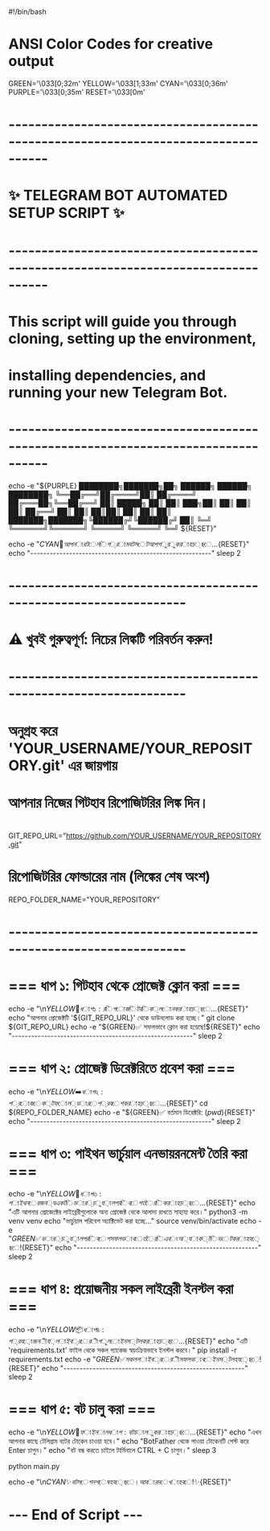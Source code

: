 #!/bin/bash

# ANSI Color Codes for creative output
GREEN='\033[0;32m'
YELLOW='\033[1;33m'
CYAN='\033[0;36m'
PURPLE='\033[0;35m'
RESET='\033[0m'

# ----------------------------------------------------------------------------------
#          ✨ TELEGRAM BOT AUTOMATED SETUP SCRIPT ✨
# ----------------------------------------------------------------------------------
# This script will guide you through cloning, setting up the environment,
# installing dependencies, and running your new Telegram Bot.
# ----------------------------------------------------------------------------------

echo -e "${PURPLE}
████████╗███████╗██╗      ██████╗  ██████╗  ████████╗
╚══██╔══╝██╔════╝██║     ██╔════╝ ██╔═══██╗╚══██╔══╝
   ██║   █████╗  ██║     ██║  ███╗██║   ██║   ██║
   ██║   ██╔══╝  ██║     ██║   ██║██║   ██║   ██║
   ██║   ███████╗███████╗╚██████╔╝╚██████╔╝   ██║
   ╚═╝   ╚══════╝╚══════╝ ╚═════╝  ╚═════╝    ╚═╝
${RESET}"

echo -e "${CYAN}🚀 আপনার টেলিগ্রাম বট সেটআপ শুরু করা হচ্ছে...${RESET}"
echo "--------------------------------------------------------"
sleep 2

# -----------------------------------------------------------------
# ⚠️ খুবই গুরুত্বপূর্ণ: নিচের লিঙ্কটি পরিবর্তন করুন!
# -----------------------------------------------------------------
# অনুগ্রহ করে 'YOUR_USERNAME/YOUR_REPOSITORY.git' এর জায়গায়
# আপনার নিজের গিটহাব রিপোজিটরির লিঙ্ক দিন।
#
GIT_REPO_URL="https://github.com/YOUR_USERNAME/YOUR_REPOSITORY.git"
#
# রিপোজিটরির ফোল্ডারের নাম (লিঙ্কের শেষ অংশ)
REPO_FOLDER_NAME="YOUR_REPOSITORY"
# -----------------------------------------------------------------


# === ধাপ ১: গিটহাব থেকে প্রোজেক্ট ক্লোন করা ===
echo -e "\n${YELLOW}📂 ধাপ ১: রিপোজিটরি ক্লোন করা হচ্ছে...${RESET}"
echo "আপনার প্রোজেক্টটি '${GIT_REPO_URL}' থেকে ডাউনলোড করা হচ্ছে।"
git clone ${GIT_REPO_URL}
echo -e "${GREEN}✅ সফলভাবে ক্লোন করা হয়েছে!${RESET}"
echo "--------------------------------------------------------"
sleep 2


# === ধাপ ২: প্রোজেক্ট ডিরেক্টরিতে প্রবেশ করা ===
echo -e "\n${YELLOW}➡️ ধাপ ২: প্রোজেক্ট ফোল্ডারে প্রবেশ করা হচ্ছে...${RESET}"
cd ${REPO_FOLDER_NAME}
echo -e "${GREEN}✅ বর্তমান ডিরেক্টরি: $(pwd)${RESET}"
echo "--------------------------------------------------------"
sleep 2


# === ধাপ ৩: পাইথন ভার্চুয়াল এনভায়রনমেন্ট তৈরি করা ===
echo -e "\n${YELLOW}🐍 ধাপ ৩: পাইথনের জন্য একটি ভার্চুয়াল পরিবেশ তৈরি করা হচ্ছে...${RESET}"
echo "এটি আপনার প্রোজেক্টের লাইব্রেরীগুলোকে অন্য প্রোজেক্ট থেকে আলাদা রাখতে সাহায্য করে।"
python3 -m venv venv
echo "ভার্চুয়াল পরিবেশ অ্যাক্টিভেট করা হচ্ছে..."
source venv/bin/activate
echo -e "${GREEN}✅ ভার্চুয়াল পরিবেশ সফলভাবে তৈরি এবং অ্যাক্টিভেট করা হয়েছে!${RESET}"
echo "--------------------------------------------------------"
sleep 2


# === ধাপ ৪: প্রয়োজনীয় সকল লাইব্রেরী ইনস্টল করা ===
echo -e "\n${YELLOW}📦 ধাপ ৪: প্রয়োজনীয় লাইব্রেরীগুলো ইনস্টল করা হচ্ছে...${RESET}"
echo "এটি 'requirements.txt' ফাইল থেকে সকল প্যাকেজ স্বয়ংক্রিয়ভাবে ইনস্টল করবে।"
pip install -r requirements.txt
echo -e "${GREEN}✅ সকল লাইব্রেরী সফলভাবে ইনস্টল হয়েছে!${RESET}"
echo "--------------------------------------------------------"
sleep 2


# === ধাপ ৫: বট চালু করা ===
echo -e "\n${YELLOW}🎉 ফাইনাল ধাপ: বট চালু করা হচ্ছে...${RESET}"
echo "এখন আপনার কাছে টেলিগ্রাম বটের টোকেন চাওয়া হবে।"
echo "BotFather থেকে পাওয়া টোকেনটি পেস্ট করে Enter চাপুন।"
echo "বট বন্ধ করতে চাইলে টার্মিনালে CTRL + C চাপুন।"
sleep 3

python main.py

echo -e "\n${CYAN}✨ বট সেশন শেষ হয়েছে। আবার দেখা হবে! ✨${RESET}"

# --- End of Script ---

